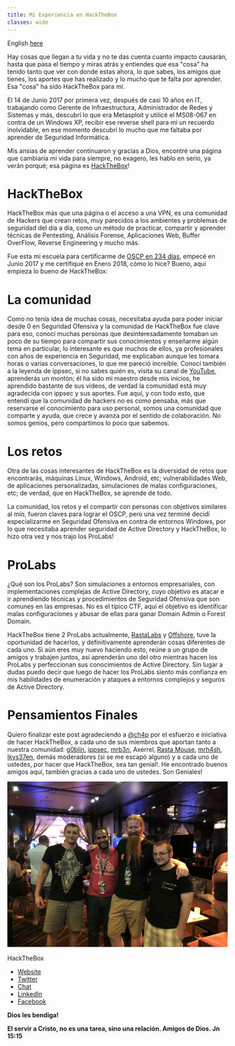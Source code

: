 ```yaml
---
title: Mi Experiencia en HackTheBox 
classes: wide
---
```


English [here](/My-Expirience-at-HackTheBox-EN/)

Hay cosas que llegan a tu vida y no te das cuenta cuanto impacto causarán, hasta que pasa el tiempo y miras atrás y entiendes que esa "cosa" ha tenido tanto que ver con donde estas ahora, lo que sabes, los amigos que tienes, los aportes que has realizado y lo mucho que te falta por aprender. Esa "cosa" ha sido HackTheBox para mí.

El 14 de Junio 2017 por primera vez, después de casi 10 años en IT, trabajando como Gerente de Infraestructura, Administrador de Redes y Sistemas y más, descubrí lo que era Metasploit y utilicé el MS08-067 en contra de un Windows XP, recibir ese reverse shell para mí un recuerdo inolvidable, en ese momento descubrí lo mucho que me faltaba por aprender de Seguridad Informática.

Mis ansias de aprender continuaron y gracias a Dios, encontré una página que cambiaría mi vida para siempre, no exagero, les hablo en serio, ya verán porqué; esa página es [HackTheBox](https://hackthebox.eu)!

# HackTheBox

HackTheBox más que una página o el acceso a una VPN, es una comunidad de Hackers que crean retos, muy parecidos a los ambientes y problemas de seguridad del día a día, como un método de practicar, compartir y aprender técnicas de Pentesting, Análisis Forense, Aplicaciones Web, Buffer OverFlow, Reverse Engineering y mucho más.

Fue esta mi escuela para certificarme de [OSCP en 234 días](https://www.youtube.com/watch?v=N1befYs9e-8&t=1487s), empecé en Junio 2017 y me certifiqué en Enero 2018, cómo lo hice? Bueno, aquí empieza lo bueno de HackTheBox:


# La comunidad

Como no tenía idea de muchas cosas, necesitaba ayuda para poder iniciar desde 0 en Seguridad Ofensiva y la comunidad de HackTheBox fue clave para eso, conocí muchas personas que desinteresadamente tomaban un poco de su tiempo para compartir sus conocimientos y enseñarme algún tema en particular, lo interesante es que muchos de ellos, ya profesionales con años de experiencia en Seguridad, me explicaban aunque les tomara horas o varias conversaciones, lo que me pareció increíble. Conocí también a la leyenda de ippsec, si no sabes quién es, visita su canal de [YouTube](https://www.youtube.com/channel/UCa6eh7gCkpPo5XXUDfygQQA), aprenderás un montón; él ha sido mi maestro desde mis inicios, he aprendido bastante de sus videos, de verdad la comunidad está muy agradecida con ippsec y sus aportes. Fue aquí, y con todo esto, que entendí que la comunidad de hackers no es como pensaba, más que reservarse el conocimiento para uso personal, somos una comunidad que comparte y ayuda, que crece y avanza por el sentido de colaboración. No somos genios, pero compartimos lo poco que sabemos.

# Los retos

Otra de las cosas interesantes de HackTheBox es la diversidad de retos que encontrarás, máquinas Linux, Windows, Android, etc; vulnerabilidades Web, de aplicaciones personalizadas, simulaciones de malas configuraciones, etc; de verdad, que en HackTheBox, se aprende de todo. 

La comunidad, los retos y el compartir con personas con objetivos similares al mío, fueron claves para lograr el OSCP, pero una vez terminé decidí especializarme en Seguridad Ofensiva en contra de entornos Windows, por lo que necesitaba aprender seguridad de Active Directory y HackTheBox, lo hizo otra vez y nos trajo los ProLabs!

# ProLabs

¿Qué son los ProLabs? Son simulaciones a entornos empresariales, con implementaciones complejas de Active Directory, cuyo objetivo es atacar e ir aprendiendo técnicas y procedimientos de Seguridad Ofensiva que son comunes en las empresas. No es el típico CTF, aquí el objetivo es identificar malas configuraciones y abusar de ellas para ganar Domain Admin o Forest Domain.

HackTheBox tiene 2 ProLabs actualmente, [RastaLabs](https://www.hackthebox.eu/press/view/1) y [Offshore](https://hackthebox.eu/home/labs/pro/view/2), tuve la oportunidad de hacerlos, y definitivamente aprenderán cosas diferentes de cada uno. Si aún eres muy nuevo haciendo esto, reúne a un grupo de amigos y trabajen juntos, así aprenderán uno del otro mientras hacen los ProLabs y perfeccionan sus conocimientos de Active Directory. Sin lugar a dudas puedo decir que luego de hacer los ProLabs siento más confianza en mis habilidades de enumeración y ataques a entornos complejos y seguros de Active Directory. 

# Pensamientos Finales

Quiero finalizar este post agradeciendo a [@ch4p](https://twitter.com/hpylarinos) por el esfuerzo e iniciativa de hacer HackTheBox, a cada uno de sus miembros que aportan tanto a nuestra comunidad: [g0blin](https://twitter.com/g0blinResearch), [ippsec](https://twitter.com/ippsec), [mrb3n](https://twitter.com/mrb3n813), Axerrel, [Rasta Mouse](https://twitter.com/_RastaMouse), [mrh4sh](https://twitter.com/mr_h4sh), [lkys37en](https://twitter.com/lkys37en), demás moderadores (si se me escapó alguno) y a cada uno de ustedes, por hacer que HackTheBox, sea tan genial!. He encontrado buenos amigos aquí, también gracias a cada uno de ustedes. Son Geniales!

![HackTheBox-Defcon](/assets/images/hackthebox-meeting.jpg)

HackTheBox
 - [Website](https://www.hackthebox.eu)
 - [Twitter](https://twitter.com/hackthebox_eu)
 - [Chat](https://chat.netsecfocus.com/join)
 - [LinkedIn](https://www.linkedin.com/company/hackthebox/)
 - [Facebook](https://www.facebook.com/hackthebox.eu)

**Dios les bendiga!**

**El servir a Cristo, no es una tarea, sino una relación. Amigos de Dios. Jn 15:15** 